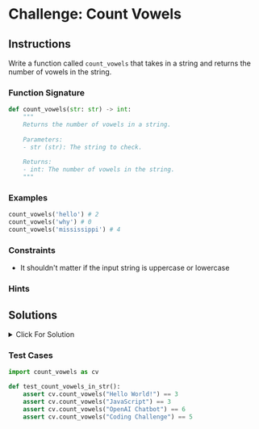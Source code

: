 # Challenge: Count Vowels

## Instructions

Write a function called `count_vowels` that takes in a string and returns the number of vowels in the string.

### Function Signature

```python
def count_vowels(str: str) -> int:
    """
    Returns the number of vowels in a string.
    
    Parameters:
    - str (str): The string to check.
    
    Returns:
    - int: The number of vowels in the string.
    """
```

### Examples

```python
count_vowels('hello') # 2
count_vowels('why') # 0
count_vowels('mississippi') # 4
```

### Constraints

- It shouldn't matter if the input string is uppercase or lowercase

### Hints


## Solutions

<details>
  <summary>Click For Solution</summary>

```python
def count_vowels(s):
    vowel_str = "aeiouAEIOU"
    s = s.lower()
    vowel_count = 0
    for c in s:
        if c in vowel_str:
            vowel_count = vowel_count + 1

    return vowel_count
```

## Explanation

- Make the string lowercase. This is because we want to count both uppercase and lowercase vowels.
- Create a variable called `vowel_count` and set it to `0`. This is the variable we will use to keep track of how many vowels we have found.
- Create a `for` loop that will loop through each character in the string. 
- Check if the character in the vowel str. If it is, we increment `vowel_count` by `1`. Once we have looped through the entire string, we return `vowel_count`.

</details>

### Test Cases

```python
import count_vowels as cv

def test_count_vowels_in_str():
    assert cv.count_vowels("Hello World!") == 3
    assert cv.count_vowels("JavaScript") == 3
    assert cv.count_vowels("OpenAI Chatbot") == 6
    assert cv.count_vowels("Coding Challenge") == 5

```

